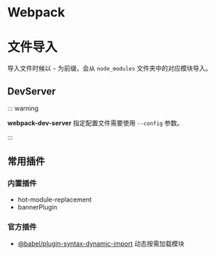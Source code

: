 # Webpack

# 文件导入

导入文件时候以 `~` 为前缀，会从 `node_modules` 文件夹中的对应模块导入。

## DevServer

::: warning

**webpack-dev-server** 指定配置文件需要使用 `--config` 参数。

:::

## 常用插件

### 内置插件

* hot-module-replacement
* bannerPlugin

### 官方插件

* [@babel/plugin-syntax-dynamic-import](https://babeljs.io/docs/en/next/babel-plugin-syntax-dynamic-import.html) 动态按需加载模块
